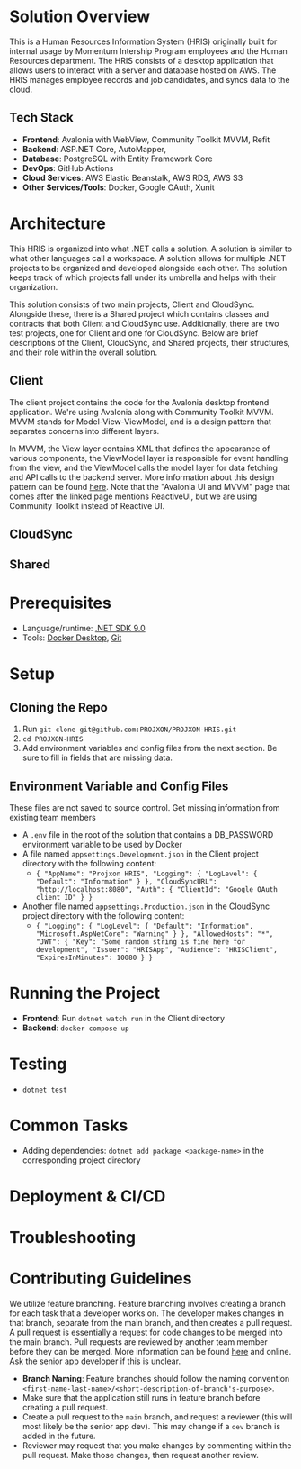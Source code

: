 # Solution Overview
This is a Human Resources Information System (HRIS) originally built for internal usage by Momentum Intership Program
employees and the Human Resources department. The HRIS consists of a desktop application that allows users to interact
with a server and database hosted on AWS. The HRIS manages employee records and job candidates, and syncs data to the cloud.

## Tech Stack
- **Frontend**: Avalonia with WebView, Community Toolkit MVVM, Refit
- **Backend**: ASP.NET Core, AutoMapper, 
- **Database**: PostgreSQL with Entity Framework Core
- **DevOps**: GitHub Actions
- **Cloud Services**: AWS Elastic Beanstalk, AWS RDS, AWS S3
- **Other Services/Tools**: Docker, Google OAuth, Xunit

# Architecture
This HRIS is organized into what .NET calls a solution. A solution is similar to what other languages call a workspace.
A solution allows for multiple .NET projects to be organized and developed alongside each other. The solution keeps
track of which projects fall under its umbrella and helps with their organization.

This solution consists of two main projects, Client and CloudSync. Alongside these, there is a Shared project which
contains classes and contracts that both Client and CloudSync use. Additionally, there are two test projects, one for
Client and one for CloudSync. Below are brief descriptions of the Client, CloudSync, and Shared projects, their structures,
and their role within the overall solution.

## Client
The client project contains the code for the Avalonia desktop frontend application. We're using Avalonia along with
Community Toolkit MVVM. MVVM stands for Model-View-ViewModel, and is a design pattern that separates concerns into 
different layers. 

In MVVM, the View layer  contains XML that defines the appearance of various components, the ViewModel
layer is responsible for event handling from the view, and the ViewModel calls the model layer for data fetching
and API calls to the backend server. More information about this design pattern can be found 
[here](https://docs.avaloniaui.net/docs/concepts/the-mvvm-pattern/). Note that the "Avalonia UI and MVVM" page that
comes after the linked page mentions ReactiveUI, but we are using Community Toolkit instead of Reactive UI.
## CloudSync


## Shared

# Prerequisites
- Language/runtime: [.NET SDK 9.0](https://dotnet.microsoft.com/en-us/download/dotnet/9.0) 
- Tools: [Docker Desktop](https://www.docker.com/products/docker-desktop/), [Git](https://git-scm.com/downloads)

# Setup
## Cloning the Repo
1. Run `git clone git@github.com:PROJXON/PROJXON-HRIS.git`
2. `cd PROJXON-HRIS`
3. Add environment variables and config files from the next section. Be sure to fill in fields that are missing data.
## Environment Variable and Config Files
These files are not saved to source control. Get missing information from existing team members
- A `.env` file in the root of the solution that contains a DB_PASSWORD environment variable to be used by Docker
- A file named `appsettings.Development.json` in the Client project directory with the following content:
  - `{
        "AppName": "Projxon HRIS",
        "Logging": {
            "LogLevel": {
                "Default": "Information"
            }
        },
        "CloudSyncURL": "http://localhost:8080",
        "Auth": {
            "ClientId": "Google OAuth client ID"
        }
    }`
- Another file named `appsettings.Production.json` in the CloudSync project directory with the following content:
  - `{
  "Logging": {
    "LogLevel": {
      "Default": "Information",
      "Microsoft.AspNetCore": "Warning"
    }
  },
  "AllowedHosts": "*",
  "JWT": {
    "Key": "Some random string is fine here for development",
    "Issuer": "HRISApp",
    "Audience": "HRISClient",
    "ExpiresInMinutes": 10080
  }
}`

# Running the Project
- **Frontend**: Run `dotnet watch run` in the Client directory
- **Backend**: `docker compose up`

# Testing
- `dotnet test`

# Common Tasks
- Adding dependencies: `dotnet add package <package-name>` in the corresponding project directory

# Deployment & CI/CD

# Troubleshooting

# Contributing Guidelines
We utilize feature branching. Feature branching involves creating a branch for each task that a developer works on. The
developer makes changes in that branch, separate from the main branch, and then creates a pull request. A pull request
is essentially a request for code changes to be merged into the main branch. Pull requests are reviewed by another team
member before they can be merged. More information can be found [here](https://www.optimizely.com/optimization-glossary/feature-branch/)
and online. Ask the senior app developer if this is unclear.
- **Branch Naming**: Feature branches should follow the naming convention `<first-name-last-name>/<short-description-of-branch's-purpose>`.
- Make sure that the application still runs in feature branch before creating a pull request.
- Create a pull request to the `main` branch, and request a reviewer (this will most likely be the senior app dev). This may change if a `dev` branch is added in the future.
- Reviewer may request that you make changes by commenting within the pull request. Make those changes, then request another review.


